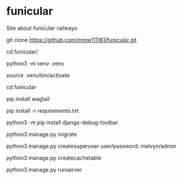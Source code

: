 # funicular
Site about funicular railways

git clone https://github.com/mmw111161/funicular.git

cd funicular/

python3 -m venv .venv

source .venv/bin/activate

cd funicular

pip install wagtail

pip install -r requirements.txt 

python3 -m pip install django-debug-toolbar

python3 manage.py migrate

python3 manage.py createsuperuser
user/password: melvyn/admin

python3 manage.py createcachetable

python3 manage.py runserver


